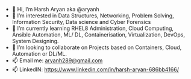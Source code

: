 - 👋 Hi, I’m Harsh Aryan aka @aryanh
- 👀 I’m interested in Data Structures, Networking, Problem Solving, Information Security, Data science and Cyber Forensics
- 🌱 I’m currently learning RHEL8 Administration, Cloud Computing, Ansible Automation, ML/ DL, Containerisation, Virtualization, DevOps, System Designing. 
- 💞️ I’m looking to collaborate on Projects based on Containers, Cloud, Automation or DL/ML.
- 📫 Email me: aryanh289@gmail.com
- 📫 LinkedIN: https://www.linkedin.com/in/harsh-aryan-686bb4166/

<!---
aryanh289/aryanh289 is a ✨ special ✨ repository because its `README.md` (this file) appears on your GitHub profile.
You can click the Preview link to take a look at your changes.
--->
